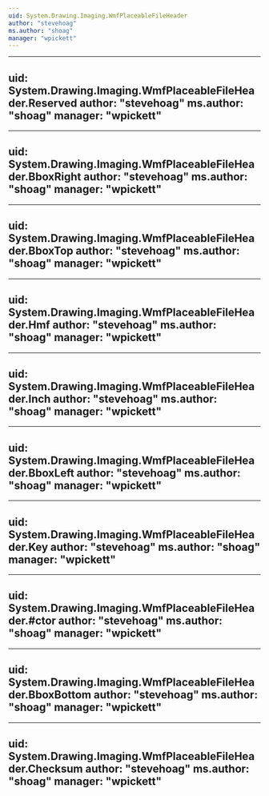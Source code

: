 ```yaml
---
uid: System.Drawing.Imaging.WmfPlaceableFileHeader
author: "stevehoag"
ms.author: "shoag"
manager: "wpickett"
---
```


---
uid: System.Drawing.Imaging.WmfPlaceableFileHeader.Reserved
author: "stevehoag"
ms.author: "shoag"
manager: "wpickett"
---

---
uid: System.Drawing.Imaging.WmfPlaceableFileHeader.BboxRight
author: "stevehoag"
ms.author: "shoag"
manager: "wpickett"
---

---
uid: System.Drawing.Imaging.WmfPlaceableFileHeader.BboxTop
author: "stevehoag"
ms.author: "shoag"
manager: "wpickett"
---

---
uid: System.Drawing.Imaging.WmfPlaceableFileHeader.Hmf
author: "stevehoag"
ms.author: "shoag"
manager: "wpickett"
---

---
uid: System.Drawing.Imaging.WmfPlaceableFileHeader.Inch
author: "stevehoag"
ms.author: "shoag"
manager: "wpickett"
---

---
uid: System.Drawing.Imaging.WmfPlaceableFileHeader.BboxLeft
author: "stevehoag"
ms.author: "shoag"
manager: "wpickett"
---

---
uid: System.Drawing.Imaging.WmfPlaceableFileHeader.Key
author: "stevehoag"
ms.author: "shoag"
manager: "wpickett"
---

---
uid: System.Drawing.Imaging.WmfPlaceableFileHeader.#ctor
author: "stevehoag"
ms.author: "shoag"
manager: "wpickett"
---

---
uid: System.Drawing.Imaging.WmfPlaceableFileHeader.BboxBottom
author: "stevehoag"
ms.author: "shoag"
manager: "wpickett"
---

---
uid: System.Drawing.Imaging.WmfPlaceableFileHeader.Checksum
author: "stevehoag"
ms.author: "shoag"
manager: "wpickett"
---
